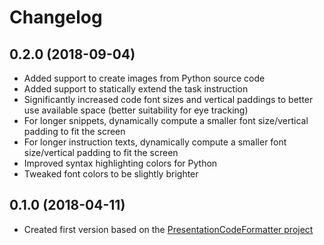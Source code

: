 # Changelog #

## 0.2.0 (2018-09-04)

- Added support to create images from Python source code
- Added support to statically extend the task instruction
- Significantly increased code font sizes and vertical paddings to better use available space (better suitability for eye tracking)
- For longer snippets, dynamically compute a smaller font size/vertical padding to fit the screen
- For longer instruction texts, dynamically compute a smaller font size/vertical padding to fit the screen
- Improved syntax highlighting colors for Python
- Tweaked font colors to be slightly brighter

## 0.1.0 (2018-04-11)

- Created first version based on the [PresentationCodeFormatter project](https://github.com/peitek/PresentationCodeFormatter)